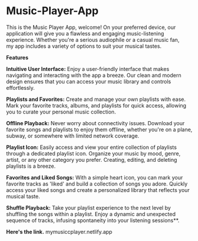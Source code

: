 # Music-Player-App

This is the Music Player App, welcome! On your preferred device, our application will give you a flawless and engaging music-listening experience. Whether you're a serious audiophile or a casual music fan, my app includes a variety of options to suit your musical tastes.

**Features**

**Intuitive User Interface:** Enjoy a user-friendly interface that makes navigating and interacting with the app a breeze. Our clean and modern design ensures that you can access your music library and controls effortlessly.

**Playlists and Favorites:** Create and manage your own playlists with ease. Mark your favorite tracks, albums, and playlists for quick access, allowing you to curate your personal music collection.

**Offline Playback:** Never worry about connectivity issues. Download your favorite songs and playlists to enjoy them offline, whether you're on a plane, subway, or somewhere with limited network coverage.

**Playlist Icon:** Easily access and view your entire collection of playlists through a dedicated playlist icon. Organize your music by mood, genre, artist, or any other category you prefer. Creating, editing, and deleting playlists is a breeze.

**Favorites and Liked Songs:** With a simple heart icon, you can mark your favorite tracks as 'liked' and build a collection of songs you adore. Quickly access your liked songs and create a personalized library that reflects your musical taste.

**Shuffle Playback:** Take your playlist experience to the next level by shuffling the songs within a playlist. Enjoy a dynamic and unexpected sequence of tracks, infusing spontaneity into your listening sessions**.

**Here's the link.**
mymusiccplayer.netlify.app
